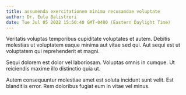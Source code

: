 ```yaml
---
title: assumenda exercitationem minima recusandae voluptate
author: Dr. Eula Balistreri
date: Tue Jul 05 2022 15:50:40 GMT-0400 (Eastern Daylight Time)
---
```

Veritatis voluptas temporibus cupiditate voluptates et autem. Debitis molestias ut voluptatem eaque minima aut vitae sed qui. Aut sequi est ut voluptatem qui reprehenderit et magni.

 Sequi dolorem est dolor vel laboriosam. Voluptas omnis in cumque. Ut reiciendis maxime illo distinctio quia ut.

 Autem consequuntur molestiae amet est soluta incidunt sunt velit. Est blanditiis error. Rem doloribus fugiat eum in vitae vel minus.